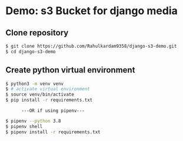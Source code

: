 # Demo: s3 Bucket for django media

## Clone repository
```bash
$ git clone https://github.com/Rahulkardam9358/django-s3-demo.git
$ cd django-s3-demo
```

## Create python virtual environment
```bash
$ python3 -m venv venv
$ # activate virtual environment
$ source venv/bin/activate
$ pip install -r requirements.txt
```
          ---OR if using pipenv---
```bash
$ pipenv --python 3.8
$ pipenv shell
$ pipenv install -r requirements.txt

